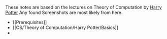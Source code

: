 These notes are based on the lectures on Theory of Computation by [Harry Potter](https://www.youtube.com/playlist?list=PLbtzT1TYeoMjNOGEiaRmm_vMIwUAidnQz)
Any found Screenshots are most likely from here.
- [[Prerequisites]]
- [[CS/Theory of Computation/Harry Potter/Basics]]
- 